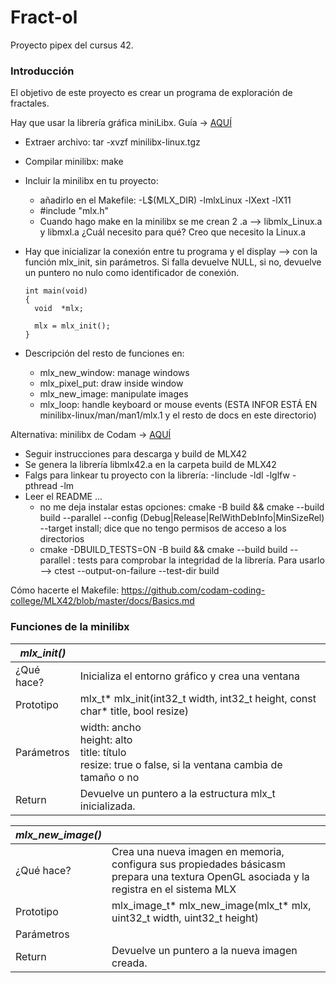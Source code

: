 # **Fract-ol**
Proyecto pipex del cursus 42.

### Introducción

El objetivo de este proyecto es crear un programa de exploración de fractales.

Hay que usar la librería gráfica miniLibx. Guía &rarr; [AQUÍ]([ibs/minilibx](https://harm-smits.github.io/42docs/libs/minilibx))
  - Extraer archivo: tar -xvzf minilibx-linux.tgz
  - Compilar minilibx: make
  - Incluir la minilibx en tu proyecto:
      - añadirlo en el Makefile: -L$(MLX_DIR) -lmlxLinux -lXext -lX11
      - #include "mlx.h"
      - Cuando hago make en la minilibx se me crean 2 .a --> libmlx_Linux.a y libmxl.a ¿Cuál necesito para qué? Creo que necesito la Linux.a
  - Hay que inicializar la conexión entre tu programa y el display --> con la función mlx_init, sin parámetros. Si falla devuelve NULL, si no, devuelve un puntero no nulo como identificador de conexión.

        int	main(void)
        {
          void	*mlx;
    
          mlx = mlx_init();
        }
  - Descripción del resto de funciones en:
      - mlx_new_window: manage windows
      - mlx_pixel_put: draw inside window
      - mlx_new_image: manipulate images
      - mlx_loop: handle keyboard or mouse events
(ESTA INFOR ESTÁ EN minilibx-linux/man/man1/mlx.1 y el resto de docs en este directorio)

Alternativa: minilibx de Codam &rarr; [AQUÍ](https://github.com/42-Fundacion-Telefonica/MLX42)
  -  Seguir instrucciones para descarga y build de MLX42
  -  Se genera la librería libmlx42.a en la carpeta build de MLX42
  -  Falgs para linkear tu proyecto con la librería: -Iinclude -ldl -lglfw -pthread -lm
  -  Leer el README ...
      - no me deja instalar estas opciones: cmake -B build && cmake --build build --parallel --config (Debug|Release|RelWithDebInfo|MinSizeRel) --target install; dice que no tengo permisos de acceso a los directorios
      - cmake -DBUILD_TESTS=ON -B build && cmake --build build --parallel : tests para comprobar la integridad de la librería. Para usarlo --> ctest --output-on-failure --test-dir build

Cómo hacerte el Makefile: https://github.com/codam-coding-college/MLX42/blob/master/docs/Basics.md

### Funciones de la minilibx

| ***mlx_init()***   |                 |
|------------------|-----------------|
| ¿Qué hace?      | Inicializa el entorno gráfico y crea una ventana |
| Prototipo         | mlx_t* mlx_init(int32_t width, int32_t height, const char* title, bool resize)|
| Parámetros   | width: ancho <br> height: alto <br> title: título <br> resize: true o false, si la ventana cambia de tamaño o no|
| Return   | Devuelve un puntero a la estructura mlx_t inicializada. |

| ***mlx_new_image()***   |                 |
|------------------|-----------------|
| ¿Qué hace?      | Crea una nueva imagen en memoria, configura sus propiedades básicasm prepara una textura OpenGL asociada y la registra en el sistema MLX|
| Prototipo         | mlx_image_t* mlx_new_image(mlx_t* mlx, uint32_t width, uint32_t height)|
| Parámetros   |   |
| Return   | Devuelve un puntero a la nueva imagen creada.|


